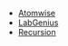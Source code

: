 
- [Atomwise](https://www.atomwise.com/)
- [LabGenius](https://www.labgeni.us/)
- [Recursion](https://www.recursionpharma.com/)
